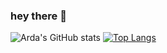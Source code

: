 ### hey there 👋


![Arda's GitHub stats](https://github-readme-stats.vercel.app/api?username=ardaozmen&show_icons=true&theme=dark) [![Top Langs](https://github-readme-stats.vercel.app/api/top-langs/?username=ardaozmen&layout=compact)](https://github.com/anuraghazra/github-readme-stats)


<!--
**ardaozmen/ardaozmen** is a ✨ _special_ ✨ repository because its `README.md` (this file) appears on your GitHub profile.

Here are some ideas to get you started:

- 🔭 I’m currently working on ...
- 🌱 I’m currently learning ...
- 👯 I’m looking to collaborate on ...
- 🤔 I’m looking for help with ...
- 💬 Ask me about ...
- 📫 How to reach me: ...
- 😄 Pronouns: ...
- ⚡ Fun fact: ...
-->
